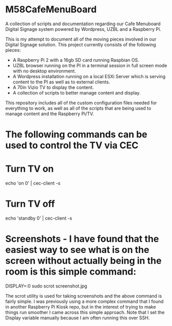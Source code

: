 # M58CafeMenuBoard
A collection of scripts and documentation regarding our Cafe Menuboard Digital Signage system powered by Wordpress, UZBL and a Raspberry Pi.


This is my attempt to document all of the moving pieces involved in our Digital Signage solution.  This project currently consists of the following pieces:

- A Raspberry Pi 2 with a 16gb SD card running Raspbian OS.
- UZBL browser running on the PI in a terminal session in full screen mode with no desktop environment.
- A Wordpress installation running on a local ESXi Server which is serving content to the PI as well as to external clients.
- A 70in Vizio TV to display the content.
- A collection of scripts to better manage content and display.

This repository includes all of the custom configuration files needed for everything to work, as well as all of the scripts that are being used to manage content and the Raspberry Pi/TV.

# The following commands can be used to control the TV via CEC

# Turn TV on
echo 'on 0' | cec-client -s

# Turn TV off
echo 'standby 0' | cec-client -s


# Screenshots - I have found that the easiest way to see what is on the screen without actually being in the room is this simple command:

  DISPLAY=:0 sudo scrot screenshot.jpg
  
The scrot utility is used for taking screenshots and the above command is fairly simple.  I was previously using a more complex command that I found in another Raspberry Pi Kiosk repo, but in the interest of trying to make things run smoother I came across this simple approach.  Note that I set the Display variable manually because I am often running this over SSH.
